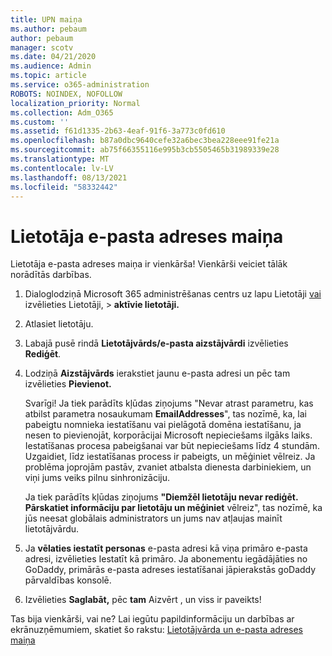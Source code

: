 ```yaml
---
title: UPN maiņa
ms.author: pebaum
author: pebaum
manager: scotv
ms.date: 04/21/2020
ms.audience: Admin
ms.topic: article
ms.service: o365-administration
ROBOTS: NOINDEX, NOFOLLOW
localization_priority: Normal
ms.collection: Adm_O365
ms.custom: ''
ms.assetid: f61d1335-2b63-4eaf-91f6-3a773c0fd610
ms.openlocfilehash: b87a0dbc9640cefe32a6bec3bea228eee91fe21a
ms.sourcegitcommit: ab75f66355116e995b3cb5505465b31989339e28
ms.translationtype: MT
ms.contentlocale: lv-LV
ms.lasthandoff: 08/13/2021
ms.locfileid: "58332442"
---
```

# <a name="change-a-users-email-address"></a>Lietotāja e-pasta adreses maiņa

Lietotāja e-pasta adreses maiņa ir vienkārša! Vienkārši veiciet tālāk norādītās darbības.
  
1. Dialoglodziņā Microsoft 365 administrēšanas centrs uz lapu Lietotāji [vai](https://go.microsoft.com/fwlink/p/?linkid=834822) izvēlieties Lietotāji,  \> **aktīvie lietotāji.**
    
2. Atlasiet lietotāju.
    
3. Labajā pusē rindā **Lietotājvārds/e-pasta aizstājvārdi** izvēlieties **Rediģēt**.
    
4. Lodziņā **Aizstājvārds** ierakstiet jaunu e-pasta adresi un pēc tam izvēlieties **Pievienot.**
    
    Svarīgi! Ja tiek parādīts kļūdas ziņojums "Nevar atrast parametru, kas atbilst parametra nosaukumam **EmailAddresses**", tas nozīmē, ka, lai pabeigtu nomnieka iestatīšanu vai pielāgotā domēna iestatīšanu, ja nesen to pievienojāt, korporācijai Microsoft nepieciešams ilgāks laiks. Iestatīšanas procesa pabeigšanai var būt nepieciešams līdz 4 stundām. Uzgaidiet, līdz iestatīšanas process ir pabeigts, un mēģiniet vēlreiz. Ja problēma joprojām pastāv, zvaniet atbalsta dienesta darbiniekiem, un viņi jums veiks pilnu sinhronizāciju.
    
    Ja tiek parādīts kļūdas ziņojums **"Diemžēl lietotāju nevar rediģēt. Pārskatiet informāciju par lietotāju un mēģiniet** vēlreiz", tas nozīmē, ka jūs neesat globālais administrators un jums nav atļaujas mainīt lietotājvārdu.
    
5. Ja **vēlaties iestatīt personas** e-pasta adresi kā viņa primāro e-pasta adresi, izvēlieties Iestatīt kā primāro. Ja abonementu iegādājāties no GoDaddy, primārās e-pasta adreses iestatīšanai jāpierakstās goDaddy pārvaldības konsolē. 
    
6. Izvēlieties **Saglabāt,** pēc **tam** Aizvērt , un viss ir paveikts!
    
Tas bija vienkārši, vai ne? Lai iegūtu papildinformāciju un darbības ar ekrānuzņēmumiem, skatiet šo rakstu: [Lietotājvārda un e-pasta adreses maiņa](https://docs.microsoft.com/microsoft-365/admin/add-users/change-a-user-name-and-email-address)
  

